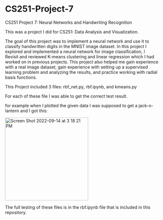 # CS251-Project-7
CS251 Project 7: Neural Networks and Handwriting Recognition

This was a project I did for CS251: Data Analysis and Visualization.

The goal of this project was to implement a neural network and use it to classify handwritten digits in the MNIST image dataset. In this project I explored and implemented a neural network for image classification, I Revisit and reviewed K-means clustering and linear regression which I had worked on in previous projects. This project also helped me  gain experience with a real image dataset, gain experience with setting up a supervised learning problem and analyzing the results, and practice working with radial basis functions.

This Project included 3 files: rbf_net.py, rbf.ipynb, and kmeans.py

For each of these file I was able to get the correct test result.

for example when I plotted the given data I was supposed to get a jack-o-lantern and I got this:

<img width="273" alt="Screen Shot 2022-09-14 at 3 18 21 PM" src="https://user-images.githubusercontent.com/97983354/190303425-311a959a-cc91-4586-9310-c906e299d60b.png">


The full testing of these files is in the rbf.ipynb file that is included in this repository.

